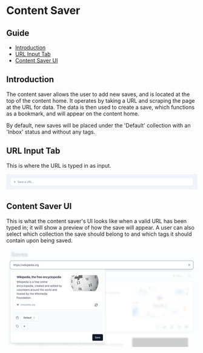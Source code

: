# Content Saver

## Guide

-   [Introduction](#introduction)
-   [URL Input Tab](#url-input-tab)
-   [Content Saver UI](#content-saver-ui)

## Introduction

The content saver allows the user to add new saves, and is located at the top of the content home. It operates by taking a URL and scraping the page at the URL for data. The data is then used to create a save, which functions as a bookmark, and will appear on the content home.

By default, new saves will be placed under the 'Default' collection with an 'Inbox' status and without any tags.

## URL Input Tab

This is where the URL is typed in as input.

![URL Input Tab](../assets/url-input-tab.png)

## Content Saver UI

This is what the content saver's UI looks like when a valid URL has been typed in; it will show a preview of how the save will appear. A user can also select which collection the save should belong to and which tags it should contain upon being saved.

![Content Saver UI](../assets/content-saver-ui.png)
